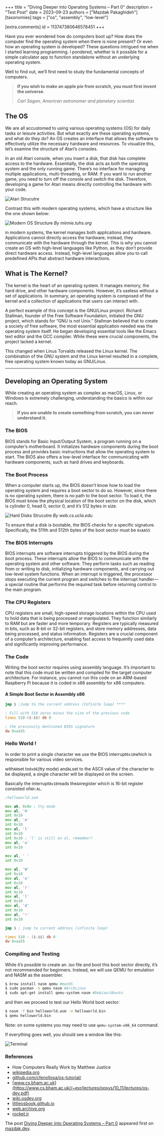 +++
title = "Diving Deeper into Operating Systems – Part 0"
description = "Test Post"
date = 2023-09-23
authors = ["Mazdak Pakaghideh"]
[taxonomies]
tags = ["os", "assembly", "low-level"]

[extra.comments]
id = 113747380646578451
+++

Have you ever wondered how do computers boot up? How does the computer find the operating system when there is none present? Or even how an operating system is developed? These questions intrigued me when I started learning programming. I pondered, whether is it possible for a simple calculator app to function standalone without an underlying operating system.

Well to find out, we’ll first need to study the fundamental concepts of computers.

> **If you wish to make an apple pie from scratch, you must first invent the universe**.
>
> <cite>Carl Sagan, American astronomer and planetary scientist.<br></cite>

## The OS

We are all accustomed to using various operating systems (OS) for daily tasks or leisure activities. But what exactly are these operating systems, and what do they do? An OS creates an interface that allows the software to effectively utilize the necessary hardware and resources. To visualize this, let’s examine the structure of Atari’s consoles.

In an old Atari console, when you insert a disk, that disk has complete access to the hardware. Essentially, the disk acts as both the operating system and the only running game. There’s no interface for managing multiple applications, multi-threading, or RAM. If you want to run another game, you need to turn off the console and switch the disk. Therefore, developing a game for Atari means directly controlling the hardware with your code.

![Atari Strucutre](https://mazdak.dev/wp-content/uploads/2023/09/Group-2.png)

Contrast this with modern operating systems, which have a structure like the one shown below:

![Modern OS Structure](https://mazdak.dev/wp-content/uploads/2023/09/images.png)
_By minnie.tuhs.org_

in modern systems, the kernel manages both applications and hardware. Applications cannot directly access the hardware; instead, they communicate with the hardware through the kernel. This is why you cannot create an OS with high-level languages like Python, as they don’t provide direct hardware access. Instead, high-level languages allow you to call predefined APIs that abstract hardware interactions.

## What is The Kernel?

The kernel is the heart of an operating system. It manages memory, the hard drive, and other hardware components. However, it’s useless without a set of applications. In summary, an operating system is composed of the kernel and a collection of applications that users can interact with.

A perfect example of this concept is the GNU/Linux project. Richard Stallman, founder of the Free Software Foundation, initiated the GNU project, which stands for “GNU is not Unix.” Stallman believed that to create a society of free software, the most essential application needed was the operating system itself. He began developing essential tools like the Emacs text editor and the GCC compiler. While these were crucial components, the project lacked a kernel.

This changed when Linus Torvalds released the Linux kernel. The combination of the GNU system and the Linux kernel resulted in a complete, free operating system known today as GNU/Linux.

* * *

## Developing an Operating System

While creating an operating system as complex as macOS, Linux, or Windows is extremely challenging, understanding the basics is within our reach.

> **If you are unable to create something from scratch, you can never understand it.**

### **The BIOS**

BIOS stands for Basic Input/Output System, a program running on a computer’s motherboard. It initializes hardware components during the boot process and provides basic instructions that allow the operating system to start. The BIOS also offers a low-level interface for communicating with hardware components, such as hard drives and keyboards.

### **The Boot Process**

When a computer starts up, the BIOS doesn’t know how to load the operating system and requires a boot sector to do so. However, since there is no operating system, there is no path to the boot sector. To load it, the BIOS must know the physical location of the boot sector on the disk, which is cylinder 0, head 0, sector 0, and it’s 512 bytes in size.

![Hard Disks Strucutre](https://mazdak.dev/wp-content/uploads/2023/09/harddisk.gif)
_By web.cs.ucla.edu_

To ensure that a disk is bootable, the BIOS checks for a specific signature. Specifically, the 511th and 512th bytes of the boot sector must be `0xAA55`

### **The BIOS Interrupts**

BIOS interrupts are software interrupts triggered by the BIOS during the boot process. These interrupts allow the BIOS to communicate with the operating system and other software. They perform tasks such as reading from or writing to disk, initializing hardware components, and carrying out low-level system functions. When an interrupt is triggered, the processor stops executing the current program and switches to the interrupt handler—a special routine that performs the required task before returning control to the main program.

### **The CPU Registers**

CPU registers are small, high-speed storage locations within the CPU used to hold data that is being processed or manipulated. They function similarly to RAM but are faster and more temporary. Registers are typically measured in bits, such as 8-bit or 32-bit registers, and store memory addresses, data being processed, and status information. Registers are a crucial component of a computer’s architecture, enabling fast access to frequently used data and significantly improving performance.

### **The Code**

Writing the boot sector requires using assembly language. It’s important to note that this code must be written and compiled for the target computer architecture. For instance, you cannot run this code on an ARM-based Raspberry Pi because it is coded in x86 assembly for x86 computers.

#### **A Simple Boot Sector in Assembly x86**

```asm
jmp $ ;Jump to the current address (Infinite loop) ****

; Fill with 510 zeros minus the size of the previous code
times 510-($-$$) db 0

; the previously mentioned BIOS signature
dw 0xaa55
```

### **Hello World !**

In order to print a single character we use the BIOS interrupt`0x10`which is responsible for various video services.

with`AH`set to`0x0E`(tty mode) and`AL`set to the ASCII value of the character to be displayed, a single character will be displayed on the screen.

Basically the interrupt`0x10`reads the`AX`register which is 16-bit register consisted of`AH:AL`.

```asm
;helloworld.asm

mov ah, 0x0e ; tty mode
mov al, 'H'
int 0x10
mov al, 'e'
int 0x10
mov al, 'l'
int 0x10
int 0x10 ; 'l' is still on al, remember?
mov al, 'o'
int 0x10

mov al, ' '
int 0x10

mov al, 'W'
int 0x10
mov al, 'o'
int 0x10
mov al, 'r'
int 0x10
mov al, 'l'
int 0x10
mov al, 'd'
int 0x10
mov al, '!'
int 0x10

jmp $ ; jump to current address (infinite loop)

times 510 - ($-$$) db 0
dw 0xaa55
```

### Compiling and Testing

While it’s possible to create an .iso file and boot this boot sector directly, it’s not recommended for beginners. Instead, we will use QEMU for emulation and NASM as the assembler.


```bash
$ brew install nasm qemu #macOS
$ sudo pacman -S qemu nasm #ArchLinux
$ sudo apt-get install qemu-system nasm #Debian/Ubuntu
```

and then we proceed to test our Hello World boot sector:


```bash
$ nasm -f bin helloworld.asm -o helloworld.bin
$ qemu helloworld.bin
```

Note: on some systems you may need to use `qemu-system-x86_64` command.

If everything goes well, you should see a window like this:

![Terminal](https://mazdak.dev/wp-content/uploads/2023/09/Screenshot-2023-09-16-at-1.41.19-PM-1024x665.png)

### References

- How Computers Really Work by Matthew Justice
- [wikipedia.org](http://wikipedia.org)
- [github.com/cfenollosa/os-tutorial/](https://github.com/cfenollosa/os-tutorial/)
- [www.cs.bham.ac.uk](https://www.cs.bham.ac.uk//~exr/lectures/opsys/10_11/lectures/os-dev.pdf)
- [wiki.osdev.org](http://wiki.osdev.org/)
- [littleosbook.github.io](https://littleosbook.github.io/)
- [web.archive.org](https://web.archive.org/web/20160412174753/http://www.jamesmolloy.co.uk/tutorial_html/index.html)
- [rocket.ir](https://rocket.ir)

The post [Diving Deeper into Operating Systems – Part 0](https://mazdak.dev/diving-deeper-into-operating-systems-part-0/) appeared first on [mazdak.dev](https://mazdak.dev).
